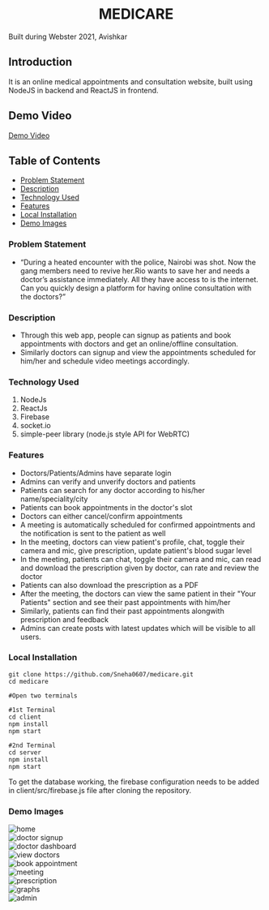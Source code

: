 <h1 align="center">MEDICARE</h1>

<p>Built during Webster 2021, Avishkar</p>

## Introduction
It is an online medical appointments and consultation website, built using NodeJS in backend and ReactJS in frontend. 

## Demo Video
<a href='https://youtu.be/qcMfFGy47tA'>Demo Video</a>

## Table of Contents
- [Problem Statement](#problem-statement)
- [Description](#description)
- [Technology Used](#technology-used)
- [Features](#features)
- [Local Installation](#local-installation)
- [Demo Images](#demo-images)

### Problem Statement
- “During a heated encounter with the police, Nairobi was shot. Now the gang members need to revive her.Rio wants to save her and needs a doctor’s assistance immediately. All they have access to is the internet. Can you quickly design a platform for having online consultation with the doctors?”

### Description
- Through this web app, people can signup as patients and book appointments with doctors and get an online/offline consultation. 
- Similarly doctors can signup and view the appointments scheduled for him/her and schedule video meetings accordingly.

### Technology Used
  1) NodeJs
  2) ReactJs
  3) Firebase
  4) socket.io
  5) simple-peer library (node.js style API for WebRTC)

### Features
- Doctors/Patients/Admins have separate login
- Admins can verify and unverify doctors and patients
- Patients can search for any doctor according to his/her name/speciality/city
- Patients can book appointments in the doctor's slot
- Doctors can either cancel/confirm appointments
- A meeting is automatically scheduled for confirmed appointments and the notification is sent to the patient as well
- In the meeting, doctors can view patient's profile, chat, toggle their camera and mic, give prescription, update patient's blood sugar level
- In the meeting, patients can chat, toggle their camera and mic, can read and download the prescription given by doctor, can rate and review the doctor
- Patients can also download the prescription as a PDF
- After the meeting, the doctors can view the same patient in their "Your Patients" section and see their past appointments with him/her
- Similarly, patients can find their past appointments alongwith prescription and feedback
- Admins can create posts with latest updates which will be visible to all users.

### Local Installation
```
git clone https://github.com/Sneha0607/medicare.git
cd medicare

#Open two terminals

#1st Terminal
cd client
npm install
npm start

#2nd Terminal
cd server
npm install
npm start
```
To get the database working, the firebase configuration needs to be added in client/src/firebase.js file after cloning the repository.

### Demo Images
![home](https://github.com/Sneha0607/medicare/blob/master/images/1.png)
<br/>
![doctor signup](https://github.com/Sneha0607/medicare/blob/master/images/6.png)
<br/>
![doctor dashboard](https://github.com/Sneha0607/medicare/blob/master/images/2.png)
<br/>
![view doctors](https://github.com/Sneha0607/medicare/blob/master/images/3.png)
<br/>
![book appointment](https://github.com/Sneha0607/medicare/blob/master/images/4.png)
<br/>
![meeting](https://github.com/Sneha0607/medicare/blob/master/images/8.png)
<br/>
![prescription](https://github.com/Sneha0607/medicare/blob/master/images/5.png)
<br/>
![graphs](https://github.com/Sneha0607/medicare/blob/master/images/7.png)
<br/>
![admin](https://github.com/Sneha0607/medicare/blob/master/images/9.png)
<br/>
